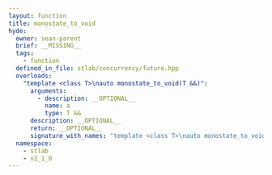 ```yaml
---
layout: function
title: monostate_to_void
hyde:
  owner: sean-parent
  brief: __MISSING__
  tags:
    - function
  defined_in_file: stlab/concurrency/future.hpp
  overloads:
    "template <class T>\nauto monostate_to_void(T &&)":
      arguments:
        - description: __OPTIONAL__
          name: a
          type: T &&
      description: __OPTIONAL__
      return: __OPTIONAL__
      signature_with_names: "template <class T>\nauto monostate_to_void(T && a)"
  namespace:
    - stlab
    - v2_1_0
---
```

